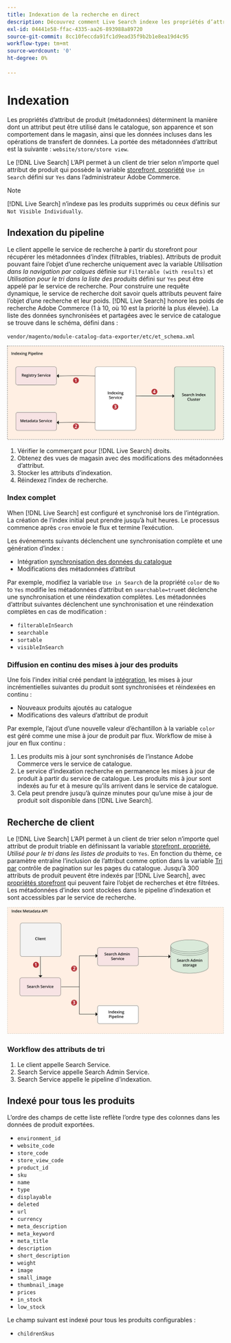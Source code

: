 ```yaml
---
title: Indexation de la recherche en direct
description: Découvrez comment Live Search indexe les propriétés d’attribut de produit
exl-id: 04441e58-ffac-4335-aa26-893988a89720
source-git-commit: 8cc10feccda91fc1d9ead35f9b2b1e8ea19d4c95
workflow-type: tm+mt
source-wordcount: '0'
ht-degree: 0%

---
```


# Indexation

Les propriétés d’attribut de produit (métadonnées) déterminent la manière dont un attribut peut être utilisé dans le catalogue, son apparence et son comportement dans le magasin, ainsi que les données incluses dans les opérations de transfert de données. La portée des métadonnées d’attribut est la suivante : `website/store/store view`.

Le [!DNL Live Search] L’API permet à un client de trier selon n’importe quel attribut de produit qui possède la variable [storefront, propriété](https://docs.magento.com/user-guide/stores/attributes-product.html) `Use in Search` défini sur `Yes` dans l’administrateur Adobe Commerce.

>[!NOTE]
>
>[!DNL Live Search] n’indexe pas les produits supprimés ou ceux définis sur `Not Visible Individually`.

## Indexation du pipeline

Le client appelle le service de recherche à partir du storefront pour récupérer les métadonnées d’index (filtrables, triables). Attributs de produit pouvant faire l’objet d’une recherche uniquement avec la variable *Utilisation dans la navigation par calques* définie sur `Filterable (with results)` et *Utilisation pour le tri dans la liste des produits* défini sur `Yes` peut être appelé par le service de recherche.
Pour construire une requête dynamique, le service de recherche doit savoir quels attributs peuvent faire l’objet d’une recherche et leur poids. [!DNL Live Search] honore les poids de recherche Adobe Commerce (1 à 10, où 10 est la priorité la plus élevée). La liste des données synchronisées et partagées avec le service de catalogue se trouve dans le schéma, défini dans :

`vendor/magento/module-catalog-data-exporter/etc/et_schema.xml`

![[!DNL Live Search] schéma de recherche client d’indexation](assets/indexing-pipeline.svg)

1. Vérifier le commerçant pour [!DNL Live Search] droits.
1. Obtenez des vues de magasin avec des modifications des métadonnées d’attribut.
1. Stocker les attributs d’indexation.
1. Réindexez l’index de recherche.

### Index complet

When [!DNL Live Search] est configuré et synchronisé lors de l’intégration. La création de l’index initial peut prendre jusqu’à huit heures. Le processus commence après `cron` envoie le flux et termine l’exécution.

Les événements suivants déclenchent une synchronisation complète et une génération d’index :

* Intégration [synchronisation des données du catalogue](install.md#synchronize-catalog-data)
* Modifications des métadonnées d’attribut

Par exemple, modifiez la variable `Use in Search` de la propriété `color` de `No` to `Yes` modifie les métadonnées d’attribut en `searchable=true`et déclenche une synchronisation et une réindexation complètes. Les métadonnées d’attribut suivantes déclenchent une synchronisation et une réindexation complètes en cas de modification :

* `filterableInSearch`
* `searchable`
* `sortable`
* `visibleInSearch`

### Diffusion en continu des mises à jour des produits

Une fois l’index initial créé pendant la [intégration](install.md#synchronize-catalog-data), les mises à jour incrémentielles suivantes du produit sont synchronisées et réindexées en continu :

* Nouveaux produits ajoutés au catalogue
* Modifications des valeurs d’attribut de produit

Par exemple, l’ajout d’une nouvelle valeur d’échantillon à la variable `color` est géré comme une mise à jour de produit par flux.
Workflow de mise à jour en flux continu :

1. Les produits mis à jour sont synchronisés de l’instance Adobe Commerce vers le service de catalogue.
1. Le service d’indexation recherche en permanence les mises à jour de produit à partir du service de catalogue. Les produits mis à jour sont indexés au fur et à mesure qu’ils arrivent dans le service de catalogue.
1. Cela peut prendre jusqu’à quinze minutes pour qu’une mise à jour de produit soit disponible dans [!DNL Live Search].

## Recherche de client

Le [!DNL Live Search] L’API permet à un client de trier selon n’importe quel attribut de produit triable en définissant la variable [storefront, propriété](https://docs.magento.com/user-guide/catalog/product-attributes.html), *Utilisé pour le tri dans les listes de produits* to `Yes`. En fonction du thème, ce paramètre entraîne l’inclusion de l’attribut comme option dans la variable [Tri par](https://docs.magento.com/user-guide/catalog/navigation.html) contrôle de pagination sur les pages du catalogue. Jusqu’à 300 attributs de produit peuvent être indexés par [!DNL Live Search], avec [propriétés storefront](https://docs.magento.com/user-guide/stores/attributes-product.html) qui peuvent faire l’objet de recherches et être filtrées.
Les métadonnées d’index sont stockées dans le pipeline d’indexation et sont accessibles par le service de recherche.

![[!DNL Live Search] diagramme de l’API des métadonnées d’index](assets/index-metadata-api.svg)

### Workflow des attributs de tri

1. Le client appelle Search Service.
1. Search Service appelle Search Admin Service.
1. Search Service appelle le pipeline d’indexation.

## Indexé pour tous les produits

L’ordre des champs de cette liste reflète l’ordre type des colonnes dans les données de produit exportées.

* `environment_id`
* `website_code`
* `store_code`
* `store_view_code`
* `product_id`
* `sku`
* `name`
* `type`
* `displayable`
* `deleted`
* `url`
* `currency`
* `meta_description`
* `meta_keyword`
* `meta_title`
* `description`
* `short_description`
* `weight`
* `image`
* `small_image`
* `thumbnail_image`
* `prices`
* `in_stock`
* `low_stock`

Le champ suivant est indexé pour tous les produits configurables :

* `childrenSkus`
